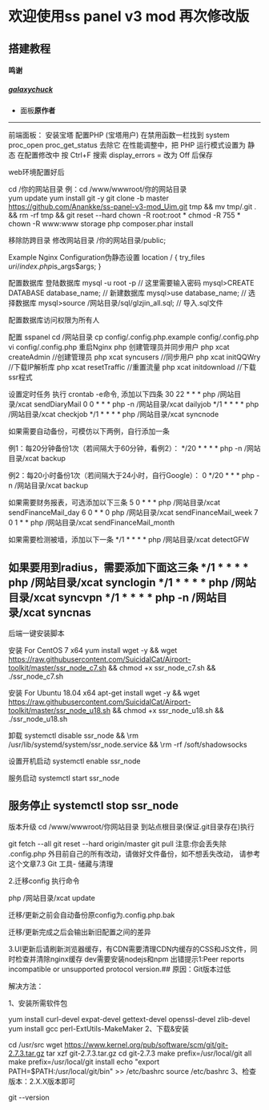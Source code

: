 # 欢迎使用ss panel v3 mod 再次修改版


## 搭建教程


#### 鸣谢

##### [galaxychuck](https://github.com/galaxychuck)

- 面板**原作者**
-------------------------------------------------------------------------------------
前端面板：
安装宝塔
配置PHP (宝塔用户)
在禁用函数一栏找到 system proc_open proc_get_status 去除它
在性能调整中，把 PHP 运行模式设置为 静态
在配置修改中 按 Ctrl+F 搜索 display_errors = 改为 Off 后保存

web环境配置好后

cd /你的网站目录  例：cd /www/wwwroot/你的网站目录  
yum update
yum install git -y
git clone -b master https://github.com/Anankke/ss-panel-v3-mod_Uim.git tmp && mv tmp/.git . && rm -rf tmp && git reset --hard
chown -R root:root *
chmod -R 755 *
chown -R www:www storage
php composer.phar install

移除防跨目录
修改网站目录
/你的网站目录/public;

Example Nginx Configuration伪静态设置
location / {
    try_files $uri /index.php$is_args$args;
}


配置数据库
登陆数据库
mysql -u root -p                           // 这里需要输入密码
mysql>CREATE DATABASE database_name;       // 新建数据库
mysql>use database_name;                   // 选择数据库
mysql>source /网站目录/sql/glzjin_all.sql;  // 导入.sql文件

配置数据库访问权限为所有人

配置 sspanel
cd /网站目录
cp config/.config.php.example config/.config.php
vi config/.config.php
重启Nginx php
创建管理员并同步用户
php xcat createAdmin          //创建管理员
php xcat syncusers            //同步用户
php xcat initQQWry            //下载IP解析库
php xcat resetTraffic         //重置流量
php xcat initdownload         //下载ssr程式

设置定时任务
执行 crontab -e命令, 添加以下四条
30 22 * * * php /网站目录/xcat sendDiaryMail
0 0 * * * php -n /网站目录/xcat dailyjob
*/1 * * * * php /网站目录/xcat checkjob
*/1 * * * * php /网站目录/xcat syncnode

如果需要自动备份，可模仿以下两例，自行添加一条

例1：每20分钟备份1次（若间隔大于60分钟，看例2）：
*/20 * * * * php -n /网站目录/xcat backup

例2：每20小时备份1次（若间隔大于24小时，自行Google）：
0 */20 * * * php -n /网站目录/xcat backup

如果需要财务报表，可选添加以下三条
5 0 * * * php /网站目录/xcat sendFinanceMail_day
6 0 * * 0 php /网站目录/xcat sendFinanceMail_week
7 0 1 * * php /网站目录/xcat sendFinanceMail_month

如果需要检测被墙，添加以下一条
*/1 * * * * php /网站目录/xcat detectGFW

如果要用到radius，需要添加下面这三条
*/1 * * * * php /网站目录/xcat synclogin
*/1 * * * * php /网站目录/xcat syncvpn
*/1 * * * * php -n /网站目录/xcat syncnas
-------------------------------------------------------------------
后端一键安装脚本

安装 For CentOS 7 x64
yum install wget -y && wget https://raw.githubusercontent.com/SuicidalCat/Airport-toolkit/master/ssr_node_c7.sh && chmod +x ssr_node_c7.sh && ./ssr_node_c7.sh

安装 For Ubuntu 18.04 x64
apt-get install wget -y && wget https://raw.githubusercontent.com/SuicidalCat/Airport-toolkit/master/ssr_node_u18.sh && chmod +x ssr_node_u18.sh && ./ssr_node_u18.sh

卸载
systemctl disable ssr_node && \rm /usr/lib/systemd/system/ssr_node.service && \rm -rf /soft/shadowsocks

设置开机启动
systemctl enable ssr_node

服务启动
systemctl start ssr_node

服务停止
systemctl stop ssr_node
----------------------------------------------------------------------
版本升级
cd /www/wwwroot/你网站目录 到站点根目录(保证.git目录存在)执行

git fetch --all
git reset --hard origin/master
git pull
注意:你会丢失除 .config.php 外目前自己的所有改动，请做好文件备份，如不想丢失改动， 请参考这个文章7.3 Git 工具- 储藏与清理

2.迁移config 执行命令

php /网站目录/xcat update

迁移/更新之前会自动备份原config为.config.php.bak

迁移/更新完成之后会输出新旧配置之间的差异

3.UI更新后请刷新浏览器缓存，有CDN需要清理CDN内缓存的CSS和JS文件，同时检查并清除nginx缓存
dev需要安装nodejs和npm
出错提示1:Peer reports incompatible or unsupported protocol version.##
原因：Git版本过低

解决方法：

1、安装所需软件包

yum install curl-devel expat-devel gettext-devel openssl-devel zlib-devel
yum install gcc perl-ExtUtils-MakeMaker
2、下载&安装

cd /usr/src
wget https://www.kernel.org/pub/software/scm/git/git-2.7.3.tar.gz
tar xzf git-2.7.3.tar.gz
cd git-2.7.3
make prefix=/usr/local/git all
make prefix=/usr/local/git install
echo "export PATH=$PATH:/usr/local/git/bin" >> /etc/bashrc
source /etc/bashrc
3、检查版本：2.X.X版本即可

git --version
